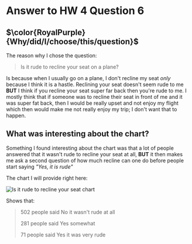 # Answer to HW 4 Question 6

## $\color{RoyalPurple}{Why/did/I/choose/this/question}$

The reason why I chose the question:

>Is it rude to recline your seat on a plane?

Is because when I usually go on a plane, I don't recline my seat *only* because I think it is a hastle. Reclining your seat doesn't seem rude to me **BUT** I think if you recline your seat super far back then you're rude to me. I mostly think that if someone was to recline their seat in front of me and it was super fat back, then I would be really upset and not enjoy my flight which then would make me not really enjoy my trip; I don't want that to happen.

## What was interesting about the chart?

Something I found interesting about the chart was that a lot of people answered that it wasn't rude to recline your seat at all, **BUT** it then makes me ask a second question of how much recline can one do before people start saying *"Yes, it is rude"*

The chart I will provide right here:

![Is it rude to recline your seat chart](data_wrapper)

Shows that:

>502 people said No it wasn't rude at all
>
>281 people said Yes somewhat
>
>71 people said Yes it was very rude





